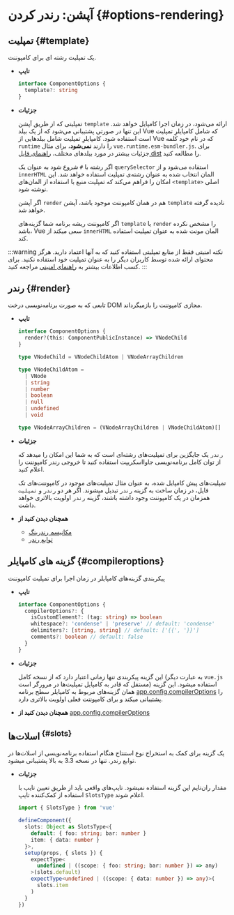 # آپشن: رندر کردن {#options-rendering}

## تمپلیت {#template}

یک تمپلیت رشته ای برای کامپوننت.

- **تایپ**

  ```ts
  interface ComponentOptions {
    template?: string
  }
  ```

- **جزئیات**

  تمپلیتی که از طریق آپشن `template` ارائه می‌شود، در زمان اجرا کامپایل خواهد شد. این تنها در صورتی پشتیبانی می‌شود که از یک بیلد Vue که شامل کامپایلرِ تمپلیت است استفاده شود. کامپایلرِ تمپلیت شامل بیلدهایی از Vue که در نام خود کلمه `runtime` را دارند **نمی‌شود**، برای مثال `vue.runtime.esm-bundler.js`. برای جزئیات بیشتر در مورد بیلد‌های مختلف، [راهنمای فایل dist](https://github.com/vuejs/core/tree/main/packages/vue#which-dist-file-to-use) را مطالعه کنید.

  اگر رشته با `#` شروع شود به عنوان یک `querySelector` استفاده می‌شود و از `innerHTML` المان انتخاب شده به عنوان رشته‌ی تمپلیت استفاده خواهد شد. این امکان را فراهم می‌کند که تمپلیت منبع با استفاده از المان‌های `<template>` اصلی نوشته شود.

  اگر آپشن `render` هم در همان کامپوننت موجود باشد، آپشن `template` نادیده گرفته خواهد شد.

  اگر کامپوننت ریشه برنامه شما گزینه‌های `template` یا `render` را مشخص نکرده باشد، Vue سعی میکند از `innerHTML` المان مونت شده به عنوان تمپلیت استفاده کند.

:::warning نکته امنیتی
فقط از منابع تمپلیتی استفاده کنید که به آنها اعتماد دارید. هرگز محتوای ارائه شده توسط کاربران دیگر را به عنوان تمپلیت خود استفاده نکنید. برای کسب اطلاعات بیشتر به [راهنمای امنیتی](/guide/best-practices/security#rule-no-1-never-use-non-trusted-templates) مراجعه کنید.
  :::

## رندر {#render}

تابعی که به صورت برنامه‌نویسی درخت DOM مجازی کامپوننت را بازمیگرداند.

- **تایپ**

  ```ts
  interface ComponentOptions {
    render?(this: ComponentPublicInstance) => VNodeChild
  }

  type VNodeChild = VNodeChildAtom | VNodeArrayChildren

  type VNodeChildAtom =
    | VNode
    | string
    | number
    | boolean
    | null
    | undefined
    | void

  type VNodeArrayChildren = (VNodeArrayChildren | VNodeChildAtom)[]
  ```

- **جزئیات**

  `رندر` یک جایگزین برای تمپلیت‌های رشته‌ای است که به شما این امکان را میدهد که از توان کامل برنامه‌نویسی جاوااسکریپت استفاده کنید تا خروجی رندر کامپوننت را اعلام کنید.

  تمپلیت‌های پیش کامپایل شده، به عنوان مثال تمپلیت‌های موجود در کامپوننت‌های تک فایل، در زمان ساخت به گزینه `رندر` تبدیل میشوند. اگر هر دو `رندر` و `تمپلیت` همزمان در یک کامپوننت وجود داشته باشند، گزینه `رندر` اولویت بالاتری خواهد داشت.

- **همچنان دیدن کنید از**
  - [مکانیسم رندرینگ](/guide/extras/rendering-mechanism)
  - [توابع رندر](/guide/extras/render-function)

## گزینه های کامپایلر {#compileroptions}

پیکربندی گزینه‌های کامپایلر در زمان اجرا برای تمپلیت کامپوننت

- **تایپ**

  ```ts
  interface ComponentOptions {
    compilerOptions?: {
      isCustomElement?: (tag: string) => boolean
      whitespace?: 'condense' | 'preserve' // default: 'condense'
      delimiters?: [string, string] // default: ['{{', '}}']
      comments?: boolean // default: false
    }
  }
  ```

- **جزئیات**

  این گزینه پیکربندی تنها زمانی اعتبار دارد که از نسخه کامل (به عبارت دیگر `vue.js` مستقل که قادر به کامپایل تمپلیت‌ها در مرورگر است) استفاده میشود. این گزینه همان گزینه‌های مربوط به کامپایلر سطح برنامه [app.config.compilerOptions](/api/application#app-config-compileroptions) را پشتیبانی میکند و برای کامپوننت فعلی اولویت بالاتری دارد.

- **همچنان دیدن کنید از** [app.config.compilerOptions](/api/application#app-config-compileroptions)

## اسلات‌ها<sup class="vt-badge ts"/> {#slots}

یک گزینه برای کمک به استخراج نوع استنتاج هنگام استفاده برنامه‌نویسی از اسلات‌ها در توابع رندر. تنها در نسخه 3.3 به بالا پشتیبانی میشود.

- **جزئیات**

  مقدار ران‌تایم این گزینه استفاده نمیشود. تایپ‌های واقعی باید از طریق تعیین تایپ با استفاده از کمک‌کننده تایپ `SlotsType` اعلام شوند.

  ```ts
  import { SlotsType } from 'vue'

  defineComponent({
    slots: Object as SlotsType<{
      default: { foo: string; bar: number }
      item: { data: number }
    }>,
    setup(props, { slots }) {
      expectType<
        undefined | ((scope: { foo: string; bar: number }) => any)
      >(slots.default)
      expectType<undefined | ((scope: { data: number }) => any)>(
        slots.item
      )
    }
  })
  ```
